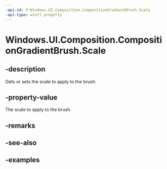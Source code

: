 ```yaml
---
-api-id: P:Windows.UI.Composition.CompositionGradientBrush.Scale
-api-type: winrt property
---
```


<!-- Property syntax.
public Vector2 Scale { get;  set; }
-->

# Windows.UI.Composition.CompositionGradientBrush.Scale

## -description

Gets or sets the scale to apply to the brush.



## -property-value

The scale to apply to the brush.

## -remarks

## -see-also

## -examples

